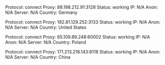 Protocol: connect
Proxy: 88.198.212.91:3128
Status: working
IP: N/A
Anon: N/A
Server: N/A
Country: Germany

Protocol: connect
Proxy: 192.81.129.252:3133
Status: working
IP: N/A
Anon: N/A
Server: N/A
Country: United States

Protocol: connect
Proxy: 65.109.89.248:60002
Status: working
IP: N/A
Anon: N/A
Server: N/A
Country: Poland

Protocol: connect
Proxy: 171.213.218.143:8118
Status: working
IP: N/A
Anon: N/A
Server: N/A
Country: China

